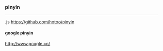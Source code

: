 ### pinyin
---
.js
https://github.com/hotoo/pinyin



#### google pinyin
http://www.google.cn/



```
```

```
```

```
```

